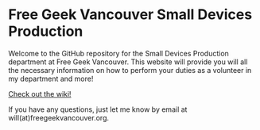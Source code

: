 # Free Geek Vancouver Small Devices Production

Welcome to the GitHub repository for the Small Devices Production department at Free Geek Vancouver. This website will provide you will all the necessary information on how to perform your duties as a volunteer in my department and more!

[Check out the wiki!](https://github.com/willi552/fgvsdp/wiki)

If you have any questions, just let me know by email at will(at)freegeekvancouver.org.
